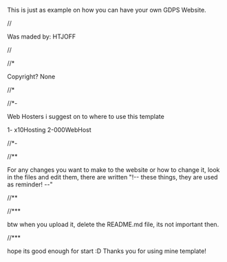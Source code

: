 This is just as example on how you can have your own GDPS Website.

//

Was maded by: HTJOFF

//

//*

Copyright? None

//*

//*-

Web Hosters i suggest on to where to use this template

1- x10Hosting 2-000WebHost

//*-

//**

For any changes you want to make to the website or how to change it, look in the files and edit them, there are written "!-- these things, they are used as reminder! --"

//**

//***

btw when you upload it, delete the README.md file, its not important then.

//***

hope its good enough for start :D Thanks you for using mine template!
